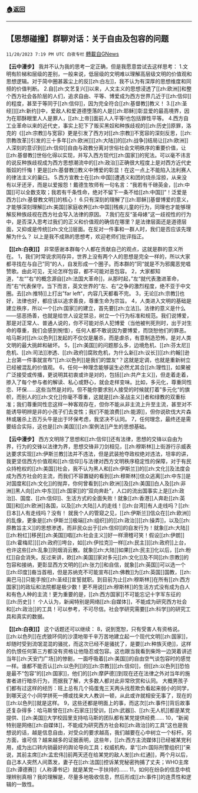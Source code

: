 ###  [:house:返回](README.md)
---


## 【思想碰撞】群聊对话：关于自由及包容的问题
`11/20/2023 7:19 PM UTC 白夜专栏` [轉載自GNews](https://gnews.org/articles/1997419)

**【云中漫步】**
我并不认为我的思考一定正确，但是我愿意尝试去这样思考：
1.文明有阶梯和层级的差别，一般来说，低层级的文明难以理解高层级文明的价值观和思想逻辑。对于简中圈甚嚣尘上的反[[zh:白左]]，我不认为有深厚的思想维度和同频的价值判断。
2.自[[zh:文艺复兴]]以来，人文主义的思想浸透了[[zh:欧洲]]和整个西方社会各阶层的人们，追求自由、平等、博爱成为西方世界几近于[[zh:信仰]]的程度，甚至于等同于[[zh:信仰]]，因为完全符合[[zh:基督教]]教义！
3.[[zh:圣经]][[zh:新约]]中，爱敌人和爱道德堕落的人是[[zh:耶稣]]彰显爱的最高境界，因为在耶酥眼里人人是罪人，[[zh:上帝]]面前人人平等!也包括罪性平等。
4.西方自工业革命以来的近代史，事实上犯下了贩买黑奴和种族歧视的[[zh:历史]]原罪，洛克的《[[zh:宗教]]与宽容》更是引发了西方对[[zh:宗教]]不宽容的深刻反思，[[zh:宗教改革]]引发的三十多年[[zh:欧洲]][[zh:大陆]]的[[zh:战争]]结局让[[zh:欧洲]]人深刻的意识到[[zh:信仰]]自由与政教分离对世俗社会文明秩序的重要价值，让[[zh:基督教]]世俗化得以实现，并写入西方现代[[zh:国家]]的宪法。可以毫不讳言的说反种族歧视成为西方思想潮流中的[[zh:政治]]正确很大程度上是对西方近代史贩奴的忏悔！更是[[zh:基督教]]教义中博爱的彰显！在这一点上不能陷入法利赛人的律法主义的巢臼。
5.西方宣教士在[[zh:中国]]遭遇义和团的烧杀淫掠，从来没有以牙还牙，而是以爱报怨！戴德生牧师有一句名言：“我若有千磅英金，[[zh:中国]]可以全数支取；我若有千条性命，绝对不留下一条不给[[zh:中国]]”！泛爱是西方[[zh:基督教文明]]的核心！
6.只有深刻的理解了[[zh:耶稣]]基督博爱的意义，才能够深刻理解[[zh:美国]]家庭收养[[zh:中国]]残疾儿童的行为，同理也才能够理解反种族歧视在西方社会写入法律的原因。
7.我们在反“圣母婊”这一歧视性的行为中，是否深入思考过我们的正义和价值观的确信在哪里？是法律层面还是道德层面，又抑或是传统[[zh:文化]]层面。在反对一件事和一群人时，我们是否应该先理解为什么？
以上是我不成熟的思想考，欢迎老师们批评指正。

**【[[zh:白夜]]】**
非常感谢本群每个人都在贡献自己的观点，这就是群的意义所在。
1，我们时常说求同存异，世界上没有两个人的思想是完全一样的，所以大家都寻找在与自己”同“的人，自发形成一个圈子。而本群的”同“就是不为邪魔恶党唱赞歌。由此可见，无论怎样包容，都不可能对恶包容。
2，大家都知道，"左“”右“的概念源自[[zh:法国大革命]]，从那时起，”左“就代表激进革命，而”右“代表保守。当下而言，英文世界的”左、右“之争的激烈程度，绝不亚于中文圈。去[[zh:推特]]上打出”far left“，内容几天都看不完。
3，无论[[zh:宗教]]也好，法律也好，都应该以追求善良，尊重生命为宗旨。
4，人类进入文明的基础是建立秩序，所以一个[[zh:国家]]的建立，首先要[[zh:立法]]。法律的意义是什么——惩恶扬善，也就是给世人设定禁忌，树立一个行为标准和规范。我们说博爱，那是对正常人、普通人说的，你不可能对杀人犯博爱（当他被判死刑时，出于对生命的尊重，我们会感到惋惜），任何人都不敢说因为要博爱，而饶恕他们的罪恶。哈马斯对[[zh:以色列]]发起的不仅仅是屠杀，而是虐杀，有意制造恐怖，是对人类文明的最大挑衅和破坏。
5，[[zh:美国]]的问题那么多，边境危机、[[zh:芬太尼]]危机、[[zh:司法]]渗透、[[zh:政府]]腐败危机，为什么新[[zh:议长]][[zh:约翰]]逊上台第一件事就宣布”[[zh:以色列]]是我们的盟友“？这就是定调，也就是重新树立已经被混乱的价值观。
6，任何一种理念能够诞生必然尤其合[[zh:理性]]，如果被广泛接受或传播，更说明其初衷或许是对的，包括[[zh:共产主义]]，但走着走着，掺入了每个参与者的解读、私心或野心，就会走样变味。比如，多元化，尊重同性恋、环保……这些当然是对的。但不能你要求别人接受的时候就打着”多元化“的旗帜，而别人的[[zh:文化]]你毫不尊重，这就是[[zh:圣战主义]]者和绿教的双重标准；我们尊重同性恋这样一种客观存在，但你不能从非主流上升至主流，甚至对不能诱导明辨是非的小孩子们去变性；我们不能浪费[[zh:能源]]，但你说砍伐大片森林或屠杀上百万头牛是出于环保考虑，我坚决不认同。
7，任何理念，最终还是需要结合实际，这也是[[zh:美国]][[zh:案例法]]产生的思想基础。

**【云中漫步】**
西方文明除了思想和[[zh:信仰]]还有法律，思想的交锋以自由为界，行为的交锋以法律为界，思想交锋非刀剑相见，[[zh:穆斯林]]上街游行示威表达要求实现[[zh:伊斯兰教]]法并不违法，但是武装抢夺政权绝对违法，坦率的讲，我更坚信西方价值观和[[zh:信仰]]与法律对西方文明秩序稳定性的保障，对于有民众持枪权的[[zh:美国]]社会，我不认为黑人和[[zh:伊斯兰]]的[[zh:文化]]及法度会成为西方社会的主流，而我们不容置疑的看到[[zh:穆斯林]]信众逃离[[zh:中东]]是对国度和[[zh:文化]]的抛弃，你何曾看到[[zh:欧洲]]及[[zh:美国]]白人及[[zh:非洲]]黑人向[[zh:中东]][[zh:国家]]的“双向奔赴”，人口的流出国事实上是[[zh:政治]]、国度、[[zh:信仰]]、生活方式的全面失败！就象[[zh:香港]]人奔赴[[zh:英国]]和[[zh:欧洲]]各国，以及[[zh:大陆]]人的走线！[[zh:台湾]]有人走线吗？[[zh:日本]]人有走线吗？没有！
就我个人的管窥之见，[[zh:伊斯兰]]信众在[[zh:欧洲]]的乱像，更象是[[zh:伊斯兰]]极端[[zh:组织]]的[[zh:政治]][[zh:操弄]]，以及[[zh:原教旨主义]]的思想渗透，而非民众出于[[zh:信仰]]的自发行为！就象[[zh:大陆]][[zh:粉红]]移民[[zh:美国]]唱[[zh:社会主义]]好一样滑稽可笑！假设[[zh:伊朗]][[zh:霍梅尼]][[zh:政府]]垮台，如[[zh:伊拉克]]一样[[zh:民主]][[zh:政府]]上台，也许这些[[zh:乱象]]则烟消云散。就象[[zh:大陆]]如果[[zh:民主]]化以后，[[zh:粉红]]自会消失。反过来讲，欧[[zh:美国]]家对多元[[zh:文化]]及不同[[zh:宗教]]的包容和接纳，更彰显西方文明的[[zh:张力]]和自信，就象[[zh:英国]]可以选一个[[zh:印度]]裔当首相，但是苏纳克不可能宣布[[zh:佛教]]为[[zh:英国]]国教，[[zh:奥巴马]]只能手按[[zh:圣经]]宣誓就职。到目前为止[[zh:穆斯林]]在所有[[zh:西方国家]]的政坛和法院都是极少数！更不用说[[zh:穆斯林]]的生活方式没有成为白人和有色人种的主流！更为重要的是，[[zh:西方国家]]不可能忘记十字军东征的[[zh:历史]]！
个人认为，新闻特别是网络[[zh:自媒体]]，不能成为研究西方社会和[[zh:政治]]的工具！可以参考，不可尽信。社会学研究需要[[zh:科学]]的研究工具和真实的数据。

**【[[zh:白夜]]】**
这个话题还可以继续：
8，说到宽恕，只有受害人有资格说。[[zh:以色列]]在虎狼环伺的沙漠地带千辛万苦地建立起一个现代文明[[zh:国家]]，却随时受到流氓混混的骚扰，而这次已经不是骚扰了，是要[[zh:种族灭绝]]，这样的仇恨任何第三方都没有资格让他隐忍或包容。这也跟当我看到柴玲一边哭着讲述当年[[zh:天安门广场]]的惨剧，一面呼吸着[[zh:美国]]的自由空气谈包容时的感觉一样。谁都不能否认[[zh:以色列]]的[[zh:宗教]][[zh:信仰]]，但[[zh:以色列]]恐怕是最不“包容”的[[zh:国家]]，他们的[[zh:摩萨德]]到现在还在法律之外对当年的施害者进行暗杀行为，而据我了解，大多数人都对此非常欣赏和认同。
大概男孩子们都有过这样的经历：班上总有几个捣蛋鬼三天两头找茬欺负看起来弱小的同学，到哪天这个小同学拼死一搏或找来大人教训一顿，从此或许就相安无事了，现在的[[zh:以色列]]就是这样。
9，这些还都是明面上的事，而这次[[zh:事件]]背后故事还复杂得多：哈马斯曾在[[zh:石家庄]]受训，[[zh:武器]]、[[zh:无人机]]都是某党提供、[[zh:美国]]大学校园里支持哈马斯的团队都有某党提供经费……
10，“新闻特别是网络[[zh:自媒体]]，不能成为研究西方社会和[[zh:政治]]的工具”这也是我想说的话，越是信息自由，对受众的要求越高，我们越要在心中树立一个标杆。另方面，谁可信？越来越多的证据表明，这些年，[[zh:西方主流媒体]]已经被某党利用，成为出口转内销最好的舆论导向工具；权威机构，拿“[[zh:国际刑警组织]]”来说，其前主席[[zh:孟宏伟]]前两天还在给某党的敌人发[[zh:红通]]，两个月以后，自己本人突然人间蒸发，妻子在[[zh:法国]]控诉某党秘密拘捕了丈夫；WHO主席[[zh:谭德赛]]（人称谭书记）就是某党一手扶持的……
11，如何在纷杂的信息中梳理辨别真相？我的理解是，尽量多地吸收信息，然后形成[[zh:事件]]的连贯性和逻辑的一致性。
